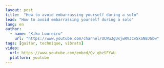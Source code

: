 ```yaml
---
layout: post
title:  "How to avoid embarrassing yourself during a solo"
lead: "How to avoid embarrassing yourself during a solo"
lang: en
author:
  - name: "Kiko Loureiro"
    url: "https://www.youtube.com/channel/UCWu3gUxjwRVJCvSkSNBJGbw"
tags: [guitar, technique, vibrato]
video:
  url: https://www.youtube.com/embed/Qv_qbzSFYwU
  platform: youtube
---
```

